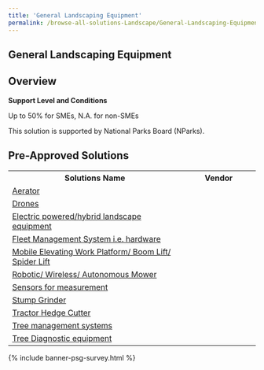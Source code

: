 ```yaml
---
title: 'General Landscaping Equipment'
permalink: /browse-all-solutions-Landscape/General-Landscaping-Equipment
---
```


## General Landscaping Equipment
## Overview

**Support Level and Conditions**

Up to 50% for SMEs, N.A. for non-SMEs

This solution is supported by National Parks Board (NParks).

## Pre-Approved Solutions

<table>
<tr>
<th style='width: auto;'><b>Solutions Name</b></th>
<th style='width: 30%;'><b>Vendor</b></th>
</tr>
<tr>
<td><a href='/productivity-solutions-grant/solutionrepo/eqt-Artor-Lndscp' target='_blank'>Aerator</a><br></td>
<td></td>
</tr>
<tr>
<td><a href='/productivity-solutions-grant/solutionrepo/eqt-Drons-Lndscp' target='_blank'>Drones</a><br></td>
<td></td>
</tr>
<tr>
<td><a href='/productivity-solutions-grant/solutionrepo/eqt-Elctrc-powrdhybrd-lndscp-qt-Lndscp' target='_blank'>Electric powered/hybrid landscape equipment</a><br></td>
<td></td>
</tr>
<tr>
<td><a href='/productivity-solutions-grant/solutionrepo/eqt-Flt-Mgt-sys--hrdwr-Lndscp' target='_blank'>Fleet Management System i.e. hardware</a><br></td>
<td></td>
</tr>
<tr>
<td><a href='/productivity-solutions-grant/solutionrepo/eqt-Mobl-Elvtng-Work-Pltform-Boom-Lft-Spdr-Lft-Lndscp' target='_blank'>Mobile Elevating Work Platform/ Boom Lift/ Spider Lift</a><br></td>
<td></td>
</tr>
<tr>
<td><a href='/productivity-solutions-grant/solutionrepo/eqt-Robotc-Wrlss-Autonomous-Mowr-Lndscp' target='_blank'>Robotic/ Wireless/ Autonomous Mower</a><br></td>
<td></td>
</tr>
<tr>
<td><a href='/productivity-solutions-grant/solutionrepo/eqt-Snsors-for-msurmnt-Lndscp' target='_blank'>Sensors for measurement</a><br></td>
<td></td>
</tr>
<tr>
<td><a href='/productivity-solutions-grant/solutionrepo/eqt-Stump-Grndr-Lndscp' target='_blank'>Stump Grinder</a><br></td>
<td></td>
</tr>
<tr>
<td><a href='/productivity-solutions-grant/solutionrepo/eqt-Trctor-Hdg-Cuttr-Lndscp' target='_blank'>Tractor Hedge Cutter</a><br></td>
<td></td>
</tr>
<tr>
<td><a href='/productivity-solutions-grant/solutionrepo/eqt-Tr-mngmnt-systms-Lndscp' target='_blank'>Tree management systems</a><br></td>
<td></td>
</tr>
<tr>
<td><a href='/productivity-solutions-grant/solutionrepo/eqt-Tr-Dgnostc-qt-Lndscp' target='_blank'>Tree Diagnostic equipment</a><br></td>
<td></td>
</tr>
</table>

{% include banner-psg-survey.html %}
